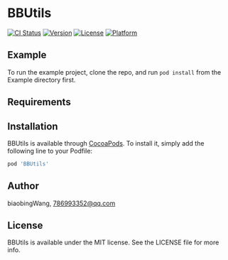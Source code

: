 # BBUtils

[![CI Status](https://img.shields.io/travis/biaobingWang/BBUtils.svg?style=flat)](https://travis-ci.org/biaobingWang/BBUtils)
[![Version](https://img.shields.io/cocoapods/v/BBUtils.svg?style=flat)](https://cocoapods.org/pods/BBUtils)
[![License](https://img.shields.io/cocoapods/l/BBUtils.svg?style=flat)](https://cocoapods.org/pods/BBUtils)
[![Platform](https://img.shields.io/cocoapods/p/BBUtils.svg?style=flat)](https://cocoapods.org/pods/BBUtils)

## Example

To run the example project, clone the repo, and run `pod install` from the Example directory first.

## Requirements

## Installation

BBUtils is available through [CocoaPods](https://cocoapods.org). To install
it, simply add the following line to your Podfile:

```ruby
pod 'BBUtils'
```

## Author

biaobingWang, 786993352@qq.com

## License

BBUtils is available under the MIT license. See the LICENSE file for more info.
